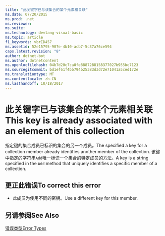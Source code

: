 ```yaml
---
title: "此关键字已与该集合的某个元素相关联"
ms.date: 07/20/2015
ms.prod: .net
ms.reviewer: 
ms.suite: 
ms.technology: devlang-visual-basic
ms.topic: article
f1_keywords: vbrID457
ms.assetid: 52e15795-907e-4b10-acb7-5c37a76ce594
caps.latest.revision: "8"
author: dotnet-bot
ms.author: dotnetcontent
ms.openlocfilehash: 04b7d20c7ca0fe8887288158377027b955bc7123
ms.sourcegitcommit: bd1ef61f4bb794b25383d3d72e71041a5ced172e
ms.translationtype: MT
ms.contentlocale: zh-CN
ms.lasthandoff: 10/18/2017
---
```

# <a name="this-key-is-already-associated-with-an-element-of-this-collection"></a><span data-ttu-id="f8fcb-102">此关键字已与该集合的某个元素相关联</span><span class="sxs-lookup"><span data-stu-id="f8fcb-102">This key is already associated with an element of this collection</span></span>
<span data-ttu-id="f8fcb-103">指定键的集合成员已标识的集合的另一个成员。</span><span class="sxs-lookup"><span data-stu-id="f8fcb-103">The specified a key for a collection member already identifies another member of the collection.</span></span> <span data-ttu-id="f8fcb-104">该键中指定的字符串`Add`唯一标识一个集合的特定成员的方法。</span><span class="sxs-lookup"><span data-stu-id="f8fcb-104">A key is a string specified in the `Add` method that uniquely identifies a specific member of a collection.</span></span>  
  
## <a name="to-correct-this-error"></a><span data-ttu-id="f8fcb-105">更正此错误</span><span class="sxs-lookup"><span data-stu-id="f8fcb-105">To correct this error</span></span>  
  
-   <span data-ttu-id="f8fcb-106">此成员为使用不同的密钥。</span><span class="sxs-lookup"><span data-stu-id="f8fcb-106">Use a different key for this member.</span></span>  
  
## <a name="see-also"></a><span data-ttu-id="f8fcb-107">另请参阅</span><span class="sxs-lookup"><span data-stu-id="f8fcb-107">See Also</span></span>  
 [<span data-ttu-id="f8fcb-108">错误类型</span><span class="sxs-lookup"><span data-stu-id="f8fcb-108">Error Types</span></span>](../../../visual-basic/programming-guide/language-features/error-types.md)

